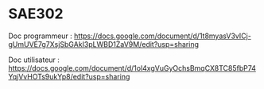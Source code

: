 # SAE302
Doc programmeur :
  https://docs.google.com/document/d/1t8myasV3vICj-gUmUVE7g7XsjSbGAkI3pLWBD1ZaV9M/edit?usp=sharing
  
 Doc utilisateur :
  https://docs.google.com/document/d/1ol4xgVuGyOchsBmqCX8TC85fbP74YqjVvHOTs9ukYp8/edit?usp=sharing
